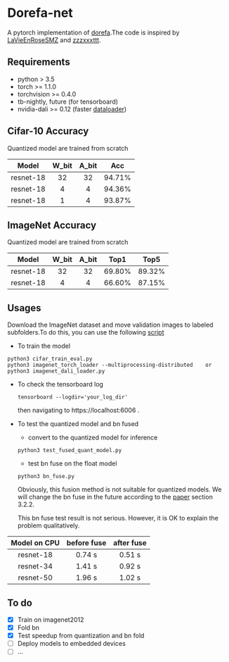# Dorefa-net 
A pytorch implementation of [dorefa](https://arxiv.org/abs/1606.06160).The code is inspired by [LaVieEnRoseSMZ](https://github.com/LaVieEnRoseSMZ/AutoBNN) and [zzzxxxttt](https://github.com/kuangliu/pytorch-cifar).

## Requirements
* python > 3.5
* torch >= 1.1.0
* torchvision >= 0.4.0
* tb-nightly, future (for tensorboard)
* nvidia-dali >= 0.12 (faster [dataloader](https://docs.nvidia.com/deeplearning/sdk/dali-developer-guide/docs/index.html#))

## Cifar-10 Accuracy

Quantized model are trained from scratch

| Model | W_bit | A_bit | Acc |
| :-: | :-: | :-: |:-: |
| resnet-18      | 32   |   32     | 94.71%     |
| resnet-18      |   4   |   4      |  94.36%     |
| resnet-18      |   1   |   4      |  93.87%     |


## ImageNet Accuracy

Quantized model are trained from scratch

| Model | W_bit | A_bit | Top1 |Top5 |
| :-: | :-: | :-: |:-: |:-: |
| resnet-18      | 32   |   32     | 69.80%     |89.32%  |
| resnet-18      | 4   |   4     | 66.60%     |87.15%  |

## Usages
Download the ImageNet dataset and move validation images to labeled subfolders.To do this, you can use the following [script](https://raw.githubusercontent.com/soumith/imagenetloader.torch/master/valprep.sh)
- To train the model 
```
python3 cifar_train_eval.py    
python3 imagenet_torch_loader --multiprocessing-distributed    or    python3 imagenet_dali_loader.py 
```
- To check the tensorboard log 
	```
	tensorboard --logdir='your_log_dir'
	```

	then navigating to https://localhost:6006 .

- To test the quantized model and bn fused 
	- convert to the quantized model for inference
	```
	python3 test_fused_quant_model.py
	```
	- test bn fuse on the float model
	```
	python3 bn_fuse.py
	```
	Obviously, this fusion method is not suitable for quantized models. We will change the bn fuse in the future according to the [paper](https://arxiv.org/pdf/1806.08342.pdf) section 3.2.2.
	
	This bn fuse test result is not serious. However, it is OK to explain the problem qualitatively.
	
	
| Model on CPU | before fuse | after fuse | 
| :-: | :-: | :-: |
| resnet-18      | 0.74 s   |   0.51 s     | 
| resnet-34      |   1.41 s   |   0.92 s      |  
| resnet-50      |   1.96 s   |   1.02 s      |  


## To do
- [x]    Train on imagenet2012
- [x]    Fold bn
- [x]    Test speedup from quantization and bn fold
- [ ]    Deploy models to embedded devices
- [ ]    ...
